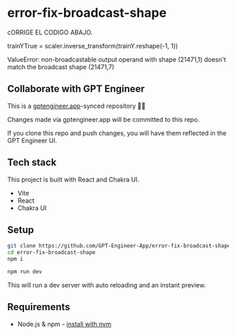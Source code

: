 # error-fix-broadcast-shape

cORRIGE EL CODIGO ABAJO.

 trainYTrue = scaler.inverse_transform(trainY.reshape(-1, 1))

ValueError: non-broadcastable output operand with shape (21471,1) doesn't match the broadcast shape (21471,7)




## Collaborate with GPT Engineer

This is a [gptengineer.app](https://gptengineer.app)-synced repository 🌟🤖

Changes made via gptengineer.app will be committed to this repo.

If you clone this repo and push changes, you will have them reflected in the GPT Engineer UI.

## Tech stack

This project is built with React and Chakra UI.

- Vite
- React
- Chakra UI

## Setup

```sh
git clone https://github.com/GPT-Engineer-App/error-fix-broadcast-shape.git
cd error-fix-broadcast-shape
npm i
```

```sh
npm run dev
```

This will run a dev server with auto reloading and an instant preview.

## Requirements

- Node.js & npm - [install with nvm](https://github.com/nvm-sh/nvm#installing-and-updating)
